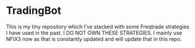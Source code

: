 # TradingBot

This is my tiny repository which I've stacked with some Freqtrade strategies I have used in the past. I DO NOT OWN THESE STRATEGIES. I mainly use NFIX3 now as that is constantly updated and will update that in this repo.
